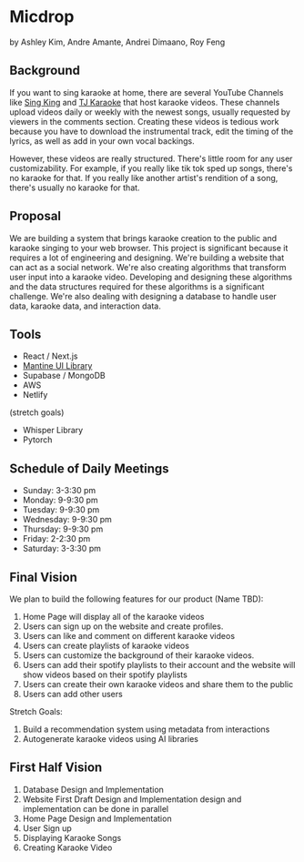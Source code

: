 # Micdrop

by Ashley Kim, Andre Amante, Andrei Dimaano, Roy Feng

## Background

If you want to sing karaoke at home, there are several YouTube Channels like [Sing King](https://www.youtube.com/c/singkingkaraoke/videos) and [TJ Karaoke](https://www.youtube.com/c/TJ%EB%85%B8%EB%9E%98%EB%B0%A9TJKaraoke) that host karaoke videos. These channels upload videos daily or weekly with the newest songs, usually requested by viewers in the comments section. Creating these videos is tedious work because you have to download the instrumental track, edit the timing of the lyrics, as well as add in your own vocal backings.

However, these videos are really structured. There's little room for any user customizability. For example, if you really like tik tok sped up songs, there's no karaoke for that. If you really like another artist's rendition of a song, there's usually no karaoke for that.

## Proposal

We are building a system that brings karaoke creation to the public and karaoke singing to your web browser. This project is significant because it requires a lot of engineering and designing. We're building a website that can act as a social network. We're also creating algorithms that transform user input into a karaoke video. Developing and designing these algorithms and the data structures required for these algorithms is a significant challenge. We're also dealing with designing a database to handle user data, karaoke data, and interaction data.

## Tools

- React / Next.js
- [Mantine UI Library](https://mantine.dev/)
- Supabase / MongoDB
- AWS
- Netlify

(stretch goals)

- Whisper Library
- Pytorch

## Schedule of Daily Meetings

- Sunday: 3-3:30 pm
- Monday: 9-9:30 pm
- Tuesday: 9-9:30 pm
- Wednesday: 9-9:30 pm
- Thursday: 9-9:30 pm
- Friday: 2-2:30 pm
- Saturday: 3-3:30 pm

## Final Vision

We plan to build the following features for our product (Name TBD):

1. Home Page will display all of the karaoke videos
2. Users can sign up on the website and create profiles.
3. Users can like and comment on different karaoke videos
4. Users can create playlists of karaoke videos
5. Users can customize the background of their karaoke videos.
6. Users can add their spotify playlists to their account and the website will show videos based on their spotify playlists
7. Users can create their own karaoke videos and share them to the public
8. Users can add other users

Stretch Goals:

1. Build a recommendation system using metadata from interactions
2. Autogenerate karaoke videos using AI libraries

## First Half Vision

1. Database Design and Implementation
2. Website First Draft Design and Implementation design and implementation can be done in parallel
3. Home Page Design and Implementation
4. User Sign up
5. Displaying Karaoke Songs
6. Creating Karaoke Video
